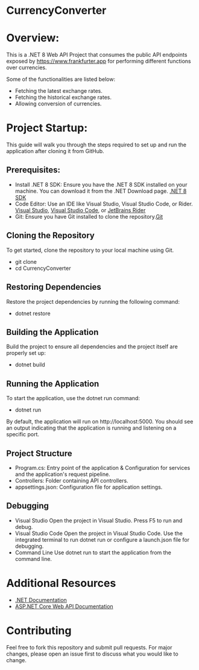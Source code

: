 # CurrencyConverter

# Overview:
This is a .NET 8 Web API Project that consumes the public API endpoints exposed by https://www.frankfurter.app for performing different functions over currencies. 

Some of the functionalities are listed below:
- Fetching the latest exchange rates.
- Fetching the historical exchange rates.
- Allowing conversion of currencies.

# Project Startup:
This guide will walk you through the steps required to set up and run the application after cloning it from GitHub.

## Prerequisites:
- Install .NET 8 SDK: Ensure you have the .NET 8 SDK installed on your machine. You can download it from the .NET Download page. [.NET 8 SDK](https://dotnet.microsoft.com/download/dotnet/8.0)
- Code Editor: Use an IDE like Visual Studio, Visual Studio Code, or Rider. [Visual Studio](https://visualstudio.microsoft.com/), [Visual Studio Code](https://code.visualstudio.com/), or [JetBrains Rider](https://www.jetbrains.com/rider/)
- Git: Ensure you have Git installed to clone the repository.[Git](https://git-scm.com/)

## Cloning the Repository
To get started, clone the repository to your local machine using Git.

- git clone [<repository-url>](https://github.com/muhammadhamza20/CurrencyConverter.git)
- cd CurrencyConverter

## Restoring Dependencies
Restore the project dependencies by running the following command:
- dotnet restore

## Building the Application
Build the project to ensure all dependencies and the project itself are properly set up:
- dotnet build

## Running the Application
To start the application, use the dotnet run command:
- dotnet run

By default, the application will run on http://localhost:5000. You should see an output indicating that the application is running and listening on a specific port.

## Project Structure
- Program.cs: Entry point of the application & Configuration for services and the application's request pipeline.
- Controllers: Folder containing API controllers.
- appsettings.json: Configuration file for application settings.

## Debugging
- Visual Studio
  Open the project in Visual Studio.
  Press F5 to run and debug.
- Visual Studio Code
  Open the project in Visual Studio Code.
  Use the integrated terminal to run dotnet run or configure a launch.json file for debugging.
- Command Line
  Use dotnet run to start the application from the command line.

# Additional Resources
- [.NET Documentation](https://learn.microsoft.com/en-us/dotnet/)
- [ASP.NET Core Web API Documentation](https://learn.microsoft.com/en-us/aspnet/core/web-api/?view=aspnetcore-8.0)

# Contributing
Feel free to fork this repository and submit pull requests. For major changes, please open an issue first to discuss what you would like to change.
